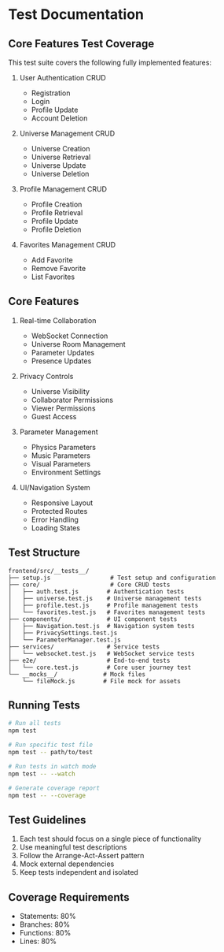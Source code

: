 # Test Documentation

## Core Features Test Coverage

This test suite covers the following fully implemented features:

1. User Authentication CRUD
   - Registration
   - Login
   - Profile Update
   - Account Deletion

2. Universe Management CRUD
   - Universe Creation
   - Universe Retrieval
   - Universe Update
   - Universe Deletion

3. Profile Management CRUD
   - Profile Creation
   - Profile Retrieval
   - Profile Update
   - Profile Deletion

4. Favorites Management CRUD
   - Add Favorite
   - Remove Favorite
   - List Favorites

## Core Features

1. Real-time Collaboration
   - WebSocket Connection
   - Universe Room Management
   - Parameter Updates
   - Presence Updates

2. Privacy Controls
   - Universe Visibility
   - Collaborator Permissions
   - Viewer Permissions
   - Guest Access

3. Parameter Management
   - Physics Parameters
   - Music Parameters
   - Visual Parameters
   - Environment Settings

4. UI/Navigation System
   - Responsive Layout
   - Protected Routes
   - Error Handling
   - Loading States

## Test Structure

```
frontend/src/__tests__/
├── setup.js                 # Test setup and configuration
├── core/                    # Core CRUD tests
│   ├── auth.test.js        # Authentication tests
│   ├── universe.test.js    # Universe management tests
│   ├── profile.test.js     # Profile management tests
│   └── favorites.test.js   # Favorites management tests
├── components/             # UI component tests
│   ├── Navigation.test.js  # Navigation system tests
│   ├── PrivacySettings.test.js
│   └── ParameterManager.test.js
├── services/               # Service tests
│   └── websocket.test.js   # WebSocket service tests
├── e2e/                    # End-to-end tests
│   └── core.test.js        # Core user journey test
└── __mocks__/             # Mock files
    └── fileMock.js        # File mock for assets
```

## Running Tests

```bash
# Run all tests
npm test

# Run specific test file
npm test -- path/to/test

# Run tests in watch mode
npm test -- --watch

# Generate coverage report
npm test -- --coverage
```

## Test Guidelines

1. Each test should focus on a single piece of functionality
2. Use meaningful test descriptions
3. Follow the Arrange-Act-Assert pattern
4. Mock external dependencies
5. Keep tests independent and isolated

## Coverage Requirements

- Statements: 80%
- Branches: 80%
- Functions: 80%
- Lines: 80%
